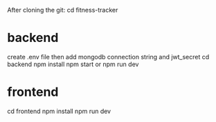 After cloning the git:
cd fitness-tracker

# backend
create .env file then add mongodb connection string and jwt_secret
cd backend
npm install
npm start or npm run dev

# frontend
cd frontend
npm install
npm run dev
